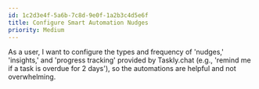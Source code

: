 ```yaml
---
id: 1c2d3e4f-5a6b-7c8d-9e0f-1a2b3c4d5e6f
title: Configure Smart Automation Nudges
priority: Medium
---
```

As a user, I want to configure the types and frequency of 'nudges,' 'insights,' and 'progress tracking' provided by Taskly.chat (e.g., 'remind me if a task is overdue for 2 days'), so the automations are helpful and not overwhelming.